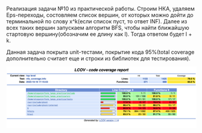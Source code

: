 Реализация задачи №10 из практической работы. Строим НКА, удаляем Eps-переходы, состовляем список вершин, от которых можно дойти до терминальной по слову x^k(если список пуст, то ответ INF). Далее из всех таких вершин запускаем алгоритм BFS, чтобы найти ближайшую стартовую вершину(обозначим ее длину как l). Тогда ответом будет l + k. 

Данная задача покрыта unit-тестами, покрытие кода 95%(total coverage дополнительно считает еще и строки из библиотек для тестирования).

![My Image](result.png)

